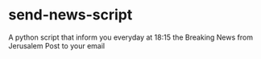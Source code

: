 # send-news-script
A python script that inform you everyday at 18:15 the Breaking News from Jerusalem Post to your email
